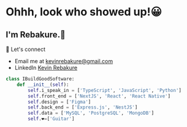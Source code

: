 # Ohhh, look who showed up!😀

## I'm Rebakure.👋
🚀  Let's connect
- Email me at kevinrebakure@gmail.com
- LinkedIn [Kevin Rebakure](https://www.linkedin.com/in/kevin-rebakure-91063a301/)

```python
class IBuildGoodSoftware:
    def __init__(self):
        self.i_speak_in = ['TypeScript', 'JavaScript', 'Python']
        self.front_end = ['NextJS', 'React', 'React Native']
        self.design = ['Figma']
        self.back_end = ['Express.js', 'NestJS']
        self.data = ['MySQL', 'PostgreSQL', 'MongoDB']
        self.❤️=['Guitar']
```
